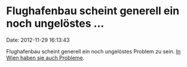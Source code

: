Flughafenbau scheint generell ein noch ungelöstes \...
======================================================

Date: 2012-11-29 16:13:43

Flughafenbau scheint generell ein noch ungelöstes Problem zu sein. [In
Wien haben sie auch
Probleme](http://derstandard.at/1353207528186/Skylink-Boden-woelbt-sich-und-wirft-Blasen).
